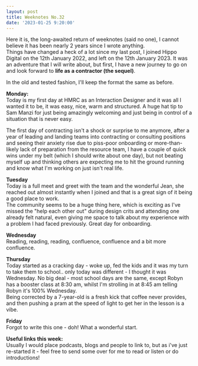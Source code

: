 ```yaml
---
layout: post
title: Weeknotes No.32
date: '2023-01-25 9:20:00'
---
```

Here it is, the long-awaited return of weeknotes (said no one), I cannot believe it has been nearly 2 years since I wrote anything. <br>
Things have changed a heck of a lot since my last post, I joined Hippo Digital on the 12th January 2022, and left on the 12th January 2023. It was an adventure that I will write about, but first, I have a new journey to go on and look forward to
<strong>life as a contractor (the sequel)</strong>.

In the old and tested fashion, I'll keep the format the same as before.

<strong>Monday:</strong><br>
Today is my first day at HMRC as an Interaction Designer and it was all I wanted it to be, it was easy, nice, warm and structured. A huge hat tip to Sam Manzi for just being amazingly welcoming and just being in control of a situation that is never easy.

The first day of contracting isn't a shock or surprise to me anymore, after a year of leading and landing teams into contracting or consulting positions and seeing their anxiety rise due to piss-poor onboarding or more-than-likely lack of preparation from the resource team, I have a couple of quick wins under my belt (which I should write about one day), but not beating myself up and thinking others are expecting me to hit the ground running and know what I'm working on just isn't real life.

<strong>Tuesday</strong><br>
Today is a full meet and greet with the team and the wonderful Jean, she reached out almost instantly when I joined and that is a great sign of it being a good place to work.<br>
The community seems to be a huge thing here, which is exciting as I've missed the "help each other out" during design crits and attending one already felt natural, even giving me space to talk about my experience with a problem I had faced previously.
Great day for onboarding.

<strong>Wednesday</strong><br>
Reading, reading, reading, confluence, confluence and a bit more confluence.

<strong>Thursday</strong><br>
Today started as a cracking day - woke up, fed the kids and it was my turn to take them to school.. only today was different - I thought it was Wednesday. No big deal - most school days are the same, except Robyn has a booster class at 8:30 am, whilst I'm strolling in at 8:45 am telling Robyn it's 100% Wednesday.<br>
Being corrected by a 7-year-old is a fresh kick that coffee never provides, and then pushing a pram at the speed of light to get her in the lesson is a vibe.

<strong>Friday</strong><br>
Forgot to write this one - doh! What a wonderful start.

<strong>Useful links this week:</strong><br>
Usually I would place podcasts, blogs and people to link to, but as i've just re-started it - feel free to send some over for me to read or listen or do introductions!